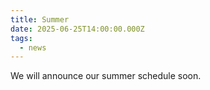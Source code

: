 ```yaml
---
title: Summer
date: 2025-06-25T14:00:00.000Z
tags:
  - news
---
```

We will announce our summer schedule soon.